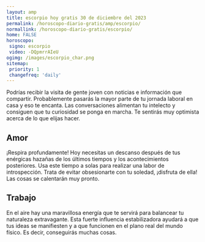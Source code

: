 ```yaml
---
layout: amp
title: escorpio hoy gratis 30 de diciembre del 2023 
permalink: /horoscopo-diario-gratis/amp/escorpio/
normallink: /horoscopo-diario-gratis/escorpio/
home: FALSE
horoscopo:
 signo: escorpio
 video: -DQpmrrAIeU
ogimg: /images/escorpio_char.png
sitemap:
 priority: 1
 changefreq: 'daily'
---
```



Podrías recibir la visita de gente joven con noticias e información que compartir. Probablemente pasarás la mayor parte de tu jornada laboral en casa y eso te encanta. Las conversaciones alimentan tu intelecto y consiguen que tu curiosidad se ponga en marcha. Te sentirás muy optimista acerca de lo que elijas hacer.

## Amor

¡Respira profundamente! Hoy necesitas un descanso después de tus enérgicas hazañas de los últimos tiempos y los acontecimientos posteriores. Usa este tiempo a solas para realizar una labor de introspección. Trata de evitar obsesionarte con tu soledad, ¡disfruta de ella! Las cosas se calentarán muy pronto.

## Trabajo

En el aire hay una maravillosa energía que te servirá para balancear tu naturaleza extravagante. Esta fuerte influencia estabilizadora ayudará a que tus ideas se manifiesten y a que funcionen en el plano real del mundo físico. Es decir, conseguirás muchas cosas.